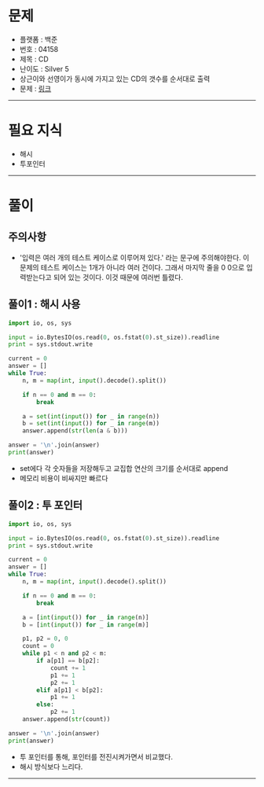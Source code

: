 # 문제
- 플랫폼 : 백준
- 번호 : 04158
- 제목 : CD
- 난이도 : Silver 5
- 상근이와 선영이가 동시에 가지고 있는 CD의 갯수를 순서대로 출력
- 문제 : <a href="https://www.acmicpc.net/problem/4158" target="_blank">링크</a>

---

# 필요 지식
- 해시
- 투포인터

---

# 풀이

## 주의사항
- '입력은 여러 개의 테스트 케이스로 이루어져 있다.' 라는 문구에 주의해야한다. 이 문제의 테스트 케이스는 1개가 아니라
여러 건이다. 그래서 마지막 줄을 0 0으로 입력받는다고 되어 있는 것이다. 이것 때문에 여러번 틀렸다.

## 풀이1 : 해시 사용
```python
import io, os, sys

input = io.BytesIO(os.read(0, os.fstat(0).st_size)).readline
print = sys.stdout.write

current = 0
answer = []
while True:
    n, m = map(int, input().decode().split())

    if n == 0 and m == 0:
        break

    a = set(int(input()) for _ in range(n))
    b = set(int(input()) for _ in range(m))
    answer.append(str(len(a & b)))

answer = '\n'.join(answer)
print(answer)
```
- set에다 각 숫자들을 저장해두고 교집합 연산의 크기를 순서대로 append
- 메모리 비용이 비싸지만 빠르다

## 풀이2 : 투 포인터
```python
import io, os, sys

input = io.BytesIO(os.read(0, os.fstat(0).st_size)).readline
print = sys.stdout.write

current = 0
answer = []
while True:
    n, m = map(int, input().decode().split())

    if n == 0 and m == 0:
        break

    a = [int(input()) for _ in range(n)]
    b = [int(input()) for _ in range(m)]

    p1, p2 = 0, 0
    count = 0
    while p1 < n and p2 < m:
        if a[p1] == b[p2]:
            count += 1
            p1 += 1
            p2 += 1
        elif a[p1] < b[p2]:
            p1 += 1
        else:
            p2 += 1
    answer.append(str(count))

answer = '\n'.join(answer)
print(answer)
```
- 투 포인터를 통해, 포인터를 전진시켜가면서 비교했다.
- 해시 방식보다 느리다.

---
